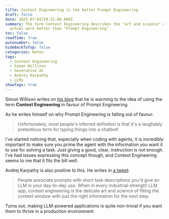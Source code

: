 ```yaml
---
title: Context Engineering is the better Prompt Engineering
draft: false
date: 2025-07-01T20:22:00.000Z
summary: The term Context Engineering describes the "art and science" of the
  actual work better than "Prompt Engineering"
toc: false
readTime: true
autonumber: false
hideBackToTop: false
categories: Notes
tags:
  - Context Engineering
  - Simon Willison
  - Generative AI
  - Andrej Karpathy
  - LLMs
showTags: true
---
```

Simon Willison writes on [his blog](https://simonwillison.net/2025/Jun/27/context-engineering/#atom-everything) that he is warming to the idea of using the term **Context Engineering** in favour of Prompt Engineering.

As he writes himself on why Prompt Engineering is falling out of favour:

> Unfortunately, most people's inferred definition is that it's a laughably pretentious term for typing things into a chatbot!

I've started noticing that, especially when coding with agents, it is incredibly important to make sure you prime the agent with the information you want it to use for solving a task. Just giving a good, clear, instruction is not enough. I've had issues expressing this concept though, and Context Engineering seems to me that it fits the bill well.

Andrej Karpathy is also positive to this. He writes in [a tweet](https://x.com/karpathy/status/1937902205765607626):

> People associate prompts with short task descriptions you'd give an LLM in your day-to-day use. When in every industrial-strength LLM app, context engineering is the delicate art and science of filling the context window with just the right information for the next step.

Turns out, making LLM-powered applications is quite non-trivial if you want them to thrive in a production environment.
